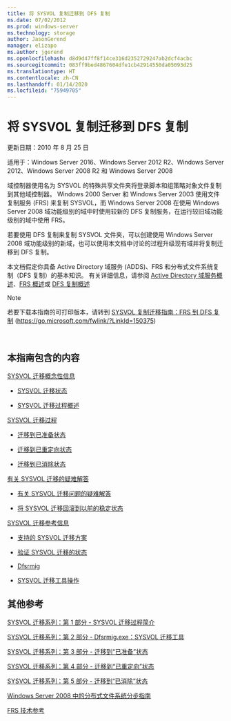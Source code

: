 ```yaml
---
title: 将 SYSVOL 复制迁移到 DFS 复制
ms.date: 07/02/2012
ms.prod: windows-server
ms.technology: storage
author: JasonGerend
manager: elizapo
ms.author: jgerend
ms.openlocfilehash: d8d9d47ff8f14ce316d2352729247ab2dcf4acbc
ms.sourcegitcommit: 083ff9bed4867604dfe1cb42914550da05093d25
ms.translationtype: HT
ms.contentlocale: zh-CN
ms.lasthandoff: 01/14/2020
ms.locfileid: "75949705"
---
```

# <a name="migrate-sysvol-replication-to-dfs-replication"></a>将 SYSVOL 复制迁移到 DFS 复制


更新日期：2010 年 8 月 25 日

适用于：Windows Server 2016、Windows Server 2012 R2、Windows Server 2012、Windows Server 2008 R2 和 Windows Server 2008

域控制器使用名为 SYSVOL 的特殊共享文件夹将登录脚本和组策略对象文件复制到其他域控制器。 Windows 2000 Server 和 Windows Server 2003 使用文件复制服务 (FRS) 来复制 SYSVOL，而 Windows Server 2008 在使用 Windows Server 2008 域功能级别的域中时使用较新的 DFS 复制服务，在运行较旧域功能级别的域中使用 FRS。

若要使用 DFS 复制来复制 SYSVOL 文件夹，可以创建使用 Windows Server 2008 域功能级别的新域，也可以使用本文档中讨论的过程升级现有域并将复制迁移到 DFS 复制。

本文档假定你具备 Active Directory 域服务 (ADDS)、FRS 和分布式文件系统复制（DFS 复制）的基本知识。 有关详细信息，请参阅 [Active Directory 域服务概述](https://go.microsoft.com/fwlink/?linkid=147787)、[FRS 概述](https://go.microsoft.com/fwlink/?linkid=121763)或 [DFS 复制概述](https://go.microsoft.com/fwlink/?linkid=121762)


> [!NOTE]
> 若要下载本指南的可打印版本，请转到 <a href="https://go.microsoft.com/fwlink/?linkid=150375">SYSVOL 复制迁移指南：FRS 到 DFS 复制</a> (https://go.microsoft.com/fwlink/?LinkId=150375)
<br>


## <a name="in-this-guide"></a>本指南包含的内容

[SYSVOL 迁移概念性信息](https://docs.microsoft.com/previous-versions/windows/it-pro/windows-server-2008-R2-and-2008/dd640170(v=ws.10))

  - [SYSVOL 迁移状态](https://docs.microsoft.com/previous-versions/windows/it-pro/windows-server-2008-R2-and-2008/dd641052(v=ws.10))  
      
  - [SYSVOL 迁移过程概述](https://docs.microsoft.com/previous-versions/windows/it-pro/windows-server-2008-R2-and-2008/dd639809(v=ws.10))  
      

[SYSVOL 迁移过程](https://docs.microsoft.com/previous-versions/windows/it-pro/windows-server-2008-R2-and-2008/dd639860(v=ws.10))

  - [迁移到已准备状态](https://docs.microsoft.com/previous-versions/windows/it-pro/windows-server-2008-R2-and-2008/dd641193(v=ws.10))  
      
  - [迁移到已重定向状态](https://docs.microsoft.com/previous-versions/windows/it-pro/windows-server-2008-R2-and-2008/dd641340(v=ws.10))  
      
  - [迁移到已消除状态](https://docs.microsoft.com/previous-versions/windows/it-pro/windows-server-2008-R2-and-2008/dd640254(v=ws.10))  
      

[有关 SYSVOL 迁移的疑难解答](https://docs.microsoft.com/previous-versions/windows/it-pro/windows-server-2008-R2-and-2008/dd640395(v=ws.10))

  - [有关 SYSVOL 迁移问题的疑难解答](https://docs.microsoft.com/previous-versions/windows/it-pro/windows-server-2008-R2-and-2008/dd639976(v=ws.10))  
      
  - [将 SYSVOL 迁移回滚到以前的稳定状态](https://docs.microsoft.com/previous-versions/windows/it-pro/windows-server-2008-R2-and-2008/dd640509(v=ws.10))  
      

[SYSVOL 迁移参考信息](https://docs.microsoft.com/previous-versions/windows/it-pro/windows-server-2008-R2-and-2008/dd640293(v=ws.10))

  - [支持的 SYSVOL 迁移方案](https://docs.microsoft.com/previous-versions/windows/it-pro/windows-server-2008-R2-and-2008/dd639854(v=ws.10))  
      
  - [验证 SYSVOL 迁移的状态](https://docs.microsoft.com/previous-versions/windows/it-pro/windows-server-2008-R2-and-2008/dd639789(v=ws.10))  
      
  - [Dfsrmig](https://docs.microsoft.com/previous-versions/windows/it-pro/windows-server-2008-R2-and-2008/dd641227(v=ws.10))  
      
  - [SYSVOL 迁移工具操作](https://docs.microsoft.com/previous-versions/windows/it-pro/windows-server-2008-R2-and-2008/dd639712(v=ws.10))  
      

## <a name="additional-references"></a>其他参考

[SYSVOL 迁移系列：第 1 部分 - SYSVOL 迁移过程简介](https://go.microsoft.com/fwlink/?linkid=121756)

[SYSVOL 迁移系列：第 2 部分 - Dfsrmig.exe：SYSVOL 迁移工具](https://go.microsoft.com/fwlink/?linkid=121757)

[SYSVOL 迁移系列：第 3 部分 - 迁移到“已准备”状态](https://go.microsoft.com/fwlink/?linkid=121758)

[SYSVOL 迁移系列：第 4 部分 - 迁移到“已重定向”状态](https://go.microsoft.com/fwlink/?linkid=121759)

[SYSVOL 迁移系列：第 5 部分 - 迁移到“已消除”状态](https://go.microsoft.com/fwlink/?linkid=121760)

[Windows Server 2008 中的分布式文件系统分步指南](https://go.microsoft.com/fwlink/?linkid=85231)

[FRS 技术参考](https://go.microsoft.com/fwlink/?linkid=121764)

